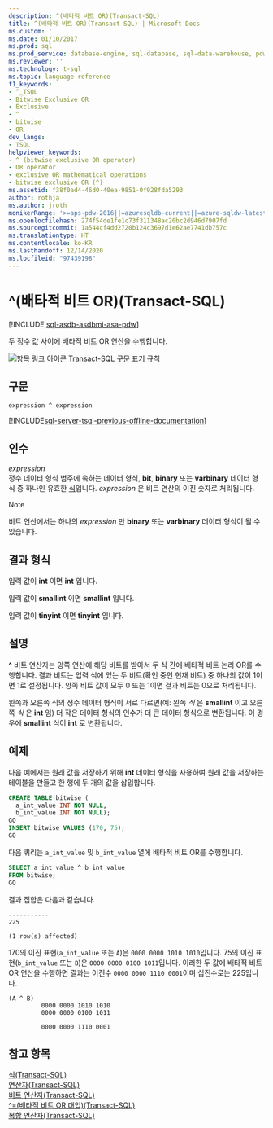 ```yaml
---
description: ^(배타적 비트 OR)(Transact-SQL)
title: ^(배타적 비트 OR)(Transact-SQL) | Microsoft Docs
ms.custom: ''
ms.date: 01/10/2017
ms.prod: sql
ms.prod_service: database-engine, sql-database, sql-data-warehouse, pdw
ms.reviewer: ''
ms.technology: t-sql
ms.topic: language-reference
f1_keywords:
- ^_TSQL
- Bitwise Exclusive OR
- Exclusive
- ^
- bitwise
- OR
dev_langs:
- TSQL
helpviewer_keywords:
- ^ (bitwise exclusive OR operator)
- OR operator
- exclusive OR mathematical operations
- bitwise exclusive OR (^)
ms.assetid: f38f0ad4-46d0-40ea-9851-0f928fda5293
author: rothja
ms.author: jroth
monikerRange: '>=aps-pdw-2016||=azuresqldb-current||=azure-sqldw-latest||>=sql-server-2016||>=sql-server-linux-2017||=azuresqldb-mi-current'
ms.openlocfilehash: 274f54de1fe1c73f311348ac20bc2d946d7907fd
ms.sourcegitcommit: 1a544cf4dd2720b124c3697d1e62ae7741db757c
ms.translationtype: HT
ms.contentlocale: ko-KR
ms.lasthandoff: 12/14/2020
ms.locfileid: "97439198"
---
```

# <a name="-bitwise-exclusive-or-transact-sql"></a>^(배타적 비트 OR)(Transact-SQL)
[!INCLUDE [sql-asdb-asdbmi-asa-pdw](../../includes/applies-to-version/sql-asdb-asdbmi-asa-pdw.md)]

  두 정수 값 사이에 배타적 비트 OR 연산을 수행합니다.  
  
 ![항목 링크 아이콘](../../database-engine/configure-windows/media/topic-link.gif "항목 링크 아이콘") [Transact-SQL 구문 표기 규칙](../../t-sql/language-elements/transact-sql-syntax-conventions-transact-sql.md)  
  
## <a name="syntax"></a>구문  
  
```syntaxsql  
expression ^ expression  
```  
  
[!INCLUDE[sql-server-tsql-previous-offline-documentation](../../includes/sql-server-tsql-previous-offline-documentation.md)]

## <a name="arguments"></a>인수
 *expression*  
 정수 데이터 형식 범주에 속하는 데이터 형식, **bit**, **binary** 또는 **varbinary** 데이터 형식 중 하나인 유효한 [식](../../t-sql/language-elements/expressions-transact-sql.md)입니다. *expression* 은 비트 연산의 이진 숫자로 처리됩니다.  
  
> [!NOTE]  
>  비트 연산에서는 하나의 *expression* 만 **binary** 또는 **varbinary** 데이터 형식이 될 수 있습니다.  
  
## <a name="result-types"></a>결과 형식  
 입력 값이 **int** 이면 **int** 입니다.  
  
 입력 값이 **smallint** 이면 **smallint** 입니다.  
  
 입력 값이 **tinyint** 이면 **tinyint** 입니다.  
  
## <a name="remarks"></a>설명  
 **^** 비트 연산자는 양쪽 연산에 해당 비트를 받아서 두 식 간에 배타적 비트 논리 OR를 수행합니다. 결과 비트는 입력 식에 있는 두 비트(확인 중인 현재 비트) 중 하나의 값이 1이면 1로 설정됩니다. 양쪽 비트 값이 모두 0 또는 1이면 결과 비트는 0으로 처리됩니다.  
  
 왼쪽과 오른쪽 식의 정수 데이터 형식이 서로 다르면(예: 왼쪽 *식* 은 **smallint** 이고 오른쪽 *식* 은 **int** 임) 더 작은 데이터 형식의 인수가 더 큰 데이터 형식으로 변환됩니다. 이 경우에 **smallint** 식이 **int** 로 변환됩니다.  
  
## <a name="examples"></a>예제  
 다음 예에서는 원래 값을 저장하기 위해 **int** 데이터 형식을 사용하여 원래 값을 저장하는 테이블을 만들고 한 행에 두 개의 값을 삽입합니다.  
  
```sql  
CREATE TABLE bitwise (   
  a_int_value INT NOT NULL,  
  b_int_value INT NOT NULL);
GO  
INSERT bitwise VALUES (170, 75);  
GO  
```  
  
 다음 쿼리는 `a_int_value` 및 `b_int_value` 열에 배타적 비트 OR를 수행합니다.  
  
```sql  
SELECT a_int_value ^ b_int_value  
FROM bitwise;  
GO  
```  
  
 결과 집합은 다음과 같습니다.  
  
```  
-----------   
225           
  
(1 row(s) affected)  
```  
  
 170의 이진 표현(`a_int_value` 또는 `A`)은 `0000 0000 1010 1010`입니다. 75의 이진 표현(`b_int_value` 또는 `B`)은 `0000 0000 0100 1011`입니다. 이러한 두 값에 배타적 비트 OR 연산을 수행하면 결과는 이진수 `0000 0000 1110 0001`이며 십진수로는 225입니다.  
  
```  
(A ^ B)     
         0000 0000 1010 1010  
         0000 0000 0100 1011  
         -------------------  
         0000 0000 1110 0001  
```  
  

  
## <a name="see-also"></a>참고 항목  
 [식&#40;Transact-SQL&#41;](../../t-sql/language-elements/expressions-transact-sql.md)   
 [연산자&#40;Transact-SQL&#41;](../../t-sql/language-elements/operators-transact-sql.md)   
 [비트 연산자&#40;Transact-SQL&#41;](../../t-sql/language-elements/bitwise-operators-transact-sql.md)   
 [^=&#40;배타적 비트 OR 대입&#41;&#40;Transact-SQL&#41;](../../t-sql/language-elements/bitwise-exclusive-or-equals-transact-sql.md)   
 [복합 연산자&#40;Transact-SQL&#41;](../../t-sql/language-elements/compound-operators-transact-sql.md)  
  
  


